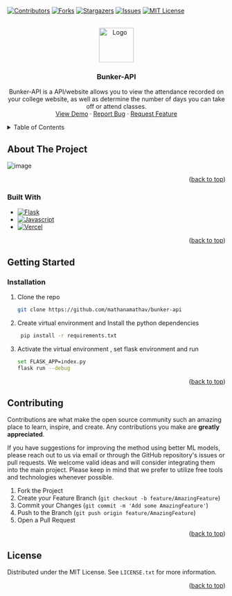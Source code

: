 <a name="readme-top"></a>

[![Contributors][contributors-shield]][contributors-url]
[![Forks][forks-shield]][forks-url]
[![Stargazers][stars-shield]][stars-url]
[![Issues][issues-shield]][issues-url]
[![MIT License][license-shield]][license-url]

<br />
<div align="center">
  <a href="https://github.com/mathanamathav/bunker-api">
    <img src="static/appicon.ico" alt="Logo" width="80" height="80">
  </a>

<h3 align="center">Bunker-API</h3>

  <p align="center">
    Bunker-API is a API/website allows you to view the attendance recorded on your college website, as well as determine the number of days you can take off or attend classes.
    <br />
    <a href="https://bunker-api.vercel.app/">View Demo</a>
    ·
    <a href="https://github.com/mathanamathav/bunker-api/issues">Report Bug</a>
    ·
    <a href="https://github.com/mathanamathav/bunker-api/issues">Request Feature</a>
  </p>
</div>

<!-- TABLE OF CONTENTS -->
<details>
  <summary>Table of Contents</summary>
  <ol>
    <li>
      <a href="#about-the-project">About The Project</a>
      <ul>
        <li><a href="#built-with">Built With</a></li>
      </ul>
    </li>
    <li>
      <a href="#getting-started">Getting Started</a>
      <ul>
        <li><a href="#installation">Installation</a></li>
      </ul>
    </li>
    <li><a href="#contributing">Contributing</a></li>
    <li><a href="#license">License</a></li>
  </ol>
</details>

<!-- ABOUT THE PROJECT -->

## About The Project

![image](https://github.com/mathanamathav/bunker-api/assets/62739618/68854cfe-9291-4492-8391-151a3cff7465)



<p align="right">(<a href="#readme-top">back to top</a>)</p>

### Built With

- [![Flask][Flask.com]][Flask-url]
- [![Javascript][Javascript.com]][Javascript-url]
- [![Vercel][Vercel.com]][Vercel-url]

<p align="right">(<a href="#readme-top">back to top</a>)</p>

<!-- GETTING STARTED -->

## Getting Started

### Installation

1. Clone the repo
   ```sh
   git clone https://github.com/mathanamathav/bunker-api
   ```
2. Create virtual environment and Install the python dependencies
   ```sh
    pip install -r requirements.txt
   ```
3. Activate the virtual environment , set flask environment and run
   ```sh
   set FLASK_APP=index.py
   flask run --debug
   ```

<p align="right">(<a href="#readme-top">back to top</a>)</p>

<!-- CONTRIBUTING -->

## Contributing

Contributions are what make the open source community such an amazing place to learn, inspire, and create. Any contributions you make are **greatly appreciated**.

If you have suggestions for improving the method using better ML models, please reach out to us via email or through the GitHub repository's issues or pull requests. We welcome valid ideas and will consider integrating them into the main project. Please keep in mind that we prefer to utilize free tools and technologies whenever possible.

1. Fork the Project
2. Create your Feature Branch (`git checkout -b feature/AmazingFeature`)
3. Commit your Changes (`git commit -m 'Add some AmazingFeature'`)
4. Push to the Branch (`git push origin feature/AmazingFeature`)
5. Open a Pull Request

<p align="right">(<a href="#readme-top">back to top</a>)</p>

<!-- LICENSE -->

## License

Distributed under the MIT License. See `LICENSE.txt` for more information.

<p align="right">(<a href="#readme-top">back to top</a>)</p>

[contributors-shield]: https://img.shields.io/github/contributors/mathanamathav/bunker-api.svg?style=for-the-badge
[contributors-url]: https://github.com/mathanamathav/bunker-api/graphs/contributors
[forks-shield]: https://img.shields.io/github/forks/mathanamathav/bunker-api.svg?style=for-the-badge
[forks-url]: https://github.com/mathanamathav/bunker-api/network/members
[stars-shield]: https://img.shields.io/github/stars/mathanamathav/bunker-api.svg?style=for-the-badge
[stars-url]: https://github.com/mathanamathav/bunker-api/stargazers
[issues-shield]: https://img.shields.io/github/issues/mathanamathav/bunker-api.svg?style=for-the-badge
[issues-url]: https://github.com/mathanamathav/bunker-api/issues
[license-shield]: https://img.shields.io/github/license/mathanamathav/bunker-api?style=for-the-badge
[license-url]: https://raw.githubusercontent.com/mathanamathav/bunker-api/main/LICENSE
[Flask.com]: https://img.shields.io/badge/flask-%23000.svg?style=for-the-badge&logo=flask&logoColor=white
[Flask-url]: https://flask.palletsprojects.com/en/2.3.x/
[Javascript.com]: https://img.shields.io/badge/JavaScript-323330?style=for-the-badge&logo=javascript&logoColor=F7DF1E
[Javascript-url]: https://developer.mozilla.org/en-US/docs/Web/JavaScript
[Vercel.com]: https://img.shields.io/badge/Vercel-000000?style=for-the-badge&logo=vercel&logoColor=white
[Vercel-url]: https://vercel.com/

